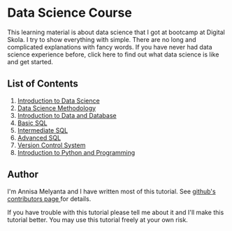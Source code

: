 <h1> Data Science Course </h1>

<p>
This learning material is about data science that I got at bootcamp at Digital Skola. 
I try to show everything with simple. 
There are no long and complicated explanations with fancy words. 
If you have never had data science experience before, click here to find out what data science is like and get started.
</p>

<h2> List of Contents </h2>

<ol>
  <li> 
    <a href='https://github.com/annisamelyanta/data_science_course/blob/master/1_introduction_to_data_science.md'>
      Introduction to Data Science </a>
  </li>
  <li>
    <a href='https://github.com/annisamelyanta/data_science_course/blob/master/2_data_science_methodology.md'>
    Data Science Methodology </a>
  </li>
  <li> 
    <a href='https://github.com/annisamelyanta/data_science_course/blob/master/3_introduction_to_data_and_database.md'>
    Introduction to Data and Database </a>
  </li>
  <li> 
    <a href='https://github.com/annisamelyanta/data_science_course/blob/master/4_basic_sql.md'>
    Basic SQL </a>
  </li>
  <li> 
    <a href='https://github.com/annisamelyanta/data_science_course/blob/master/5_intermediate_sql.md'>
    Intermediate SQL </a>
  </li>
  <li> 
    <a href='https://github.com/annisamelyanta/data_science_course/blob/master/6_advanced_sql.md'>
    Advanced SQL </a>
  </li>
  <li> 
    <a href='https://github.com/annisamelyanta/data_science_course/blob/master/7_version_control_system.md'>
    Version Control System </a>
  </li>
  <li> 
    <a href='https://github.com/annisamelyanta/data_science_course/blob/master/8_introduction_to_python_and%20_programming.md'>
    Introduction to Python and Programming </a>
  </li>
</ol>
  
<h2> Author </h2>
 
<p>
  I'm Annisa Melyanta and I have written most of this tutorial. 
  See <a href='https://github.com/annisamelyanta/'> github's contributors page </a> for details.
  
  <br>
  
  If you have trouble with this tutorial please tell me about it and I'll make this tutorial better. 
  You may use this tutorial freely at your own risk.
</p>

